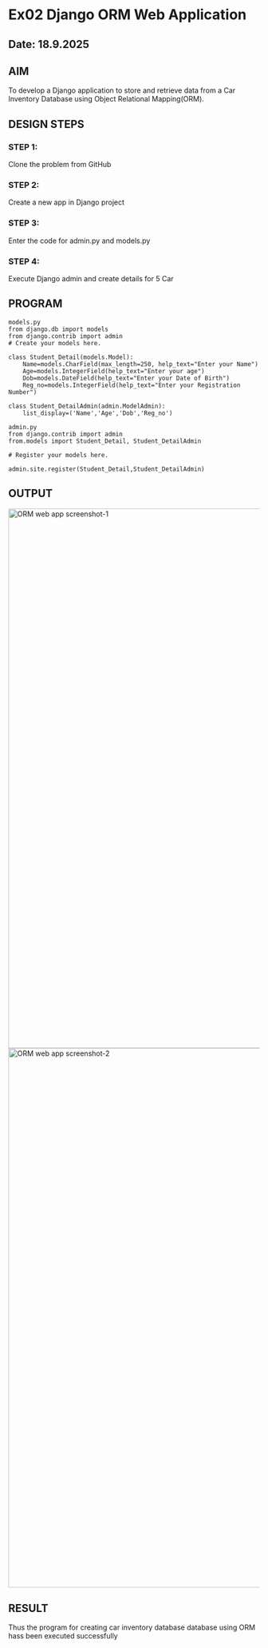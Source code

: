 # Ex02 Django ORM Web Application
## Date: 18.9.2025

## AIM
To develop a Django application to store and retrieve data from a Car Inventory Database using Object Relational Mapping(ORM).

## DESIGN STEPS

### STEP 1:
Clone the problem from GitHub

### STEP 2:
Create a new app in Django project

### STEP 3:
Enter the code for admin.py and models.py

### STEP 4:
Execute Django admin and create details for 5 Car 

## PROGRAM
```
models.py
from django.db import models
from django.contrib import admin
# Create your models here.

class Student_Detail(models.Model):
    Name=models.CharField(max_length=250, help_text="Enter your Name")
    Age=models.IntegerField(help_text="Enter your age")
    Dob=models.DateField(help_text="Enter your Date of Birth")
    Reg_no=models.IntegerField(help_text="Enter your Registration Number")

class Student_DetailAdmin(admin.ModelAdmin):
    list_display=('Name','Age','Dob','Reg_no')

admin.py
from django.contrib import admin
from.models import Student_Detail, Student_DetailAdmin

# Register your models here.

admin.site.register(Student_Detail,Student_DetailAdmin)
```
## OUTPUT
<img width="1920" height="1080" alt="ORM web app screenshot-1" src="https://github.com/user-attachments/assets/89c50e6f-5631-4519-9df7-65e27dd2eacc" />
<img width="1920" height="1080" alt="ORM web app screenshot-2" src="https://github.com/user-attachments/assets/7042bdf9-bf3c-4829-b3f5-1a347c3e4702" />

## RESULT
Thus the program for creating car inventory database database using ORM hass been executed successfully
